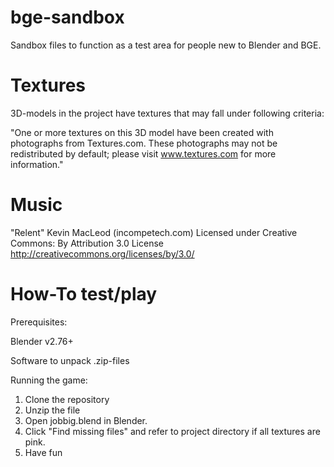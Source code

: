 # bge-sandbox
Sandbox files to function as a test area for people new to Blender and BGE.

# Textures
3D-models in the project have textures that may fall under following criteria:

"One or more textures on this 3D model have been created with photographs from Textures.com. These photographs may not be redistributed by default; please visit www.textures.com for more information."

# Music

"Relent" Kevin MacLeod (incompetech.com)
Licensed under Creative Commons: By Attribution 3.0 License
http://creativecommons.org/licenses/by/3.0/

# How-To test/play
Prerequisites:

  Blender v2.76+
  
  Software to unpack .zip-files
  
Running the game:

  1. Clone the repository
  2. Unzip the file
  3. Open jobbig.blend in Blender.
  4. Click "Find missing files" and refer to project directory if all textures are pink.
  5. Have fun
  
